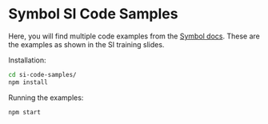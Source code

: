 # Symbol SI Code Samples

Here, you will find multiple code examples from the [Symbol docs](https://docs.symbolplatform.com/). These are the examples as shown in the SI training slides.

Installation:

```sh
cd si-code-samples/
npm install
```

Running the examples:

```sh
npm start
```
